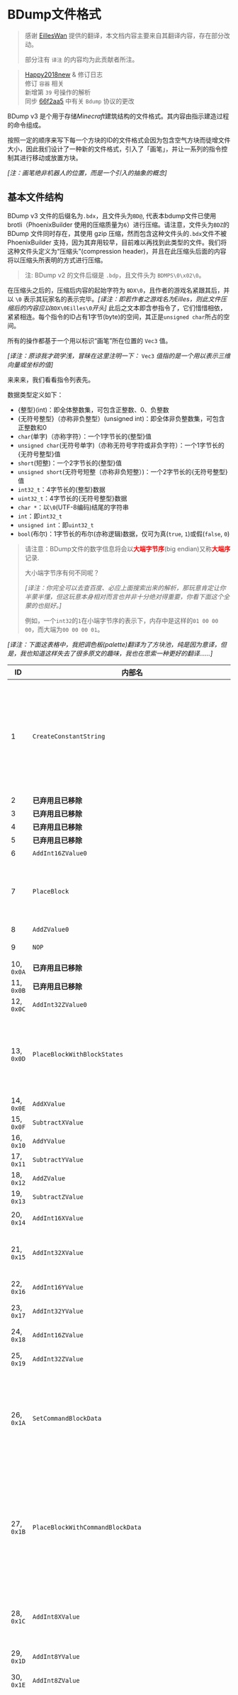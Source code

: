 # BDump文件格式

> 感谢 [EillesWan](https://github.com/EillesWan) 提供的翻译，本文档内容主要来自其翻译内容，存在部分改动。
>
> 部分注有 `译注` 的内容均为此贡献者所注。


> [Happy2018new](https://github.com/Happy2018new) & 修订日志<br/>
> 修订 `容器` 相关<br/>
> 新增第 `39` 号操作的解析<br/>
> 同步 [66f2aa5](https://github.com/LNSSPsd/PhoenixBuilder/commit/66f2aa5b129e51a2154b64e5ff8bffc15290cf02) 中有关 `Bdump` 协议的更改


BDump v3 是个用于存储*Minecraft*建筑结构的文件格式。其内容由指示建造过程的命令组成。

按照一定的顺序来写下每一个方块的ID的文件格式会因为包含空气方块而徒增文件大小，因此我们设计了一种新的文件格式，引入了「画笔」，并让一系列的指令控制其进行移动或放置方块。

*\[注：画笔绝非机器人的位置，而是一个引入的抽象的概念\]*










## 基本文件结构

BDump v3 文件的后缀名为`.bdx`，且文件头为`BD@`, 代表本bdump文件已使用 brotli（PhoenixBuilder 使用的压缩质量为`6`）进行压缩。请注意，文件头为`BDZ`的 BDump 文件同时存在，其使用 gzip 压缩，然而包含这种文件头的`.bdx`文件不被 PhoenixBuilder 支持，因为其弃用较早，目前难以再找到此类型的文件。我们将这种文件头定义为“压缩头”(compression header)，并且在此压缩头后面的内容将以压缩头所表明的方式进行压缩。

> 注: BDump v2 的文件后缀是 `.bdp`，且文件头为 `BDMPS\0\x02\0`。

在压缩头之后的，压缩后内容的起始字符为 `BDX\0`，且作者的游戏名紧跟其后，并以 `\0` 表示其玩家名的表示完毕。*\[译注：即若作者之游戏名为Eilles，则此文件压缩后的内容应以*`BDX\0Eilles\0`*开头\]* 此后之文本即含参指令了，它们惜惜相依，紧紧相连。每个指令的ID占有1字节(byte)的空间，其正是`unsigned char`所占的空间。

所有的操作都基于一个用以标识“画笔”所在位置的 `Vec3` 值。

*\[译注：原谅我才疏学浅，冒昧在这里注明一下：* `Vec3` *值指的是一个用以表示三维向量或坐标的值\]*

来来来，我们看看指令列表先。

数据类型定义如下：

* {整型}(int)：即全体整数集，可包含正整数、0、负整数
* {无符号整型}（亦称非负整型）(unsigned int)：即全体非负整数集，可包含正整数和0
* `char`(单字)（亦称字符）：一个1字节长的{整型}值
* `unsigned char`(无符号单字)（亦称无符号字符或非负字符）：一个1字节长的{无符号整型}值
* `short`(短整)：一个2字节长的{整型}值
* `unsigned short`(无符号短整（亦称非负短整）)：一个2字节长的{无符号整型}值
* `int32_t`：4字节长的{整型}数据
* `uint32_t`：4字节长的{无符号整型}数据
* `char *`：以`\0`(UTF-8编码)结尾的字符串
* `int`：即`int32_t`
* `unsigned int`：即`uint32_t`
* `bool`(布尔)：1字节长的布尔(亦称逻辑)数据，仅可为真(`true`, `1`)或假(`false`, `0`)

> 请注意：BDump文件的数字信息将会以<font style="color:red;">**大端字节序**</font>(big endian)又称<font style="color:red;">**大端序**</font>记录.
>
> 大小端字节序有何不同呢？
>
> *\[译注：你完全可以去查百度、必应上面搜索出来的解析，那玩意肯定让你半蒙半懂，但这玩意本身相对而言也并非十分绝对得重要，你看下面这个全蒙的也挺好。\]*
>
> 例如，一个`int32`的`1`在小端字节序的表示下，内存中是这样的`01 00 00 00`，而大端为`00 00 00 01`。

*\[译注：下面这表格中，我把调色板(palette)翻译为了方块池，纯是因为意译，但是，我也知道这样失去了很多原文的趣味，我也在思索一种更好的翻译……\]*

| ID                | 内部名                                     | 描述                                                         | 参数                                                         |
| ----------------- | ------------------------------------------ | ------------------------------------------------------------ | ------------------------------------------------------------ |
| 1                 | `CreateConstantString`                     | 将特定的 `字符串` 放入 `方块池` 。`字符串` 在 `方块池` 中的 `ID` 将按照调用此命令的顺序进行排序。如：你第一次调用这个命令的时候，对应 `字符串` 的 `ID` 为 `0` ，第二次就是 `1` 了。你最多只能添加到 `65535`<br/>*\[译注：通常情况下，`字符串` 是一个方块的 `英文ID名` ，如 `glass` \]* | `char *constantString` |
| 2                 | **已弃用且已移除**                          | - | - |
| 3                 | **已弃用且已移除**                          | - | - |
| 4                 | **已弃用且已移除**                          | - | - |
| 5                 | **已弃用且已移除**                          | - | - |
| 6                 | `AddInt16ZValue0`                          | 将画笔的 `Z` 坐标增加 `value` | `unsigned short value` |
| 7                 | `PlaceBlock`                               | 在画笔所在位置放置一个方块。同时指定欲放置的方块的 `数据值(附加值)` 为 `blockData` ，且该方块在方块池中的 `ID` 为 `blockConstantStringID` | `unsigned short blockConstantStringID`<br/>`unsigned short blockData` |
| 8                 | `AddZValue0`                               | 将画笔的 `Z` 坐标增加 `1` | - |
| 9                 | `NOP`                                      | 摆烂，即不进行操作(`No Operation`) | - |
| 10, `0x0A`        | **已弃用且已移除**                          | - | - |
| 11, `0x0B`        | **已弃用且已移除**                          | - | - |
| 12, `0x0C`        | `AddInt32ZValue0`                          | 将画笔的 `Z` 坐标增加 `value` | `unsigned int value` |
| 13, `0x0D`        | `PlaceBlockWithBlockStates`                | 在画笔所在位置放置一个方块。同时指定欲放置的方块的 `方块状态` 为 `blockStatesString` ，且该方块在方块池中的 `ID` 为 `blockConstantStringID`<br/> `方块状态` 的格式形如 `["color":"orange"]` | `unsigned short blockConstantStringID`<br/>`char *blockStatesString` |
| 14, `0x0E`        | `AddXValue`                                | 将画笔的 `X` 坐标增加 `1` | - |
| 15, `0x0F`        | `SubtractXValue`                           | 将画笔的 `X` 坐标减少 `1` | - |
| 16, `0x10`        | `AddYValue`                                | 将画笔的 `Y` 坐标增加 `1` | - |
| 17, `0x11`        | `SubtractYValue`                           | 将画笔的 `Y` 坐标减少 `1` | - |
| 18, `0x12`        | `AddZValue`                                | 将画笔的 `Z` 坐标增加 `1` | - |
| 19, `0x13`        | `SubtractZValue`                           | 将画笔的 `Z` 坐标减少 `1` | - |
| 20, `0x14`        | `AddInt16XValue`                           | 将画笔的 `X` 坐标增加 `value` 且 `value` 可正可负，亦或 `0` | `short value` |
| 21, `0x15`        | `AddInt32XValue`                           | 将画笔的 `X` 坐标增加 `value`<br/>此指令与上一命令的不同点是此指令使用 `int32_t` 作为其参数 | `int value` |
| 22, `0x16`        | `AddInt16YValue`                           | 将画笔的 `Y` 坐标增加 `value` （同上理） | `short value` |
| 23, `0x17`        | `AddInt32YValue`                           | 将画笔的 `Y` 坐标增加 `value` （同上理） | `int value` |
| 24, `0x18`        | `AddInt16ZValue`                           | 将画笔的 `Z` 坐标增加 `value` （同上理） | `short value` |
| 25, `0x19`        | `AddInt32ZValue`                           | 将画笔的 `Z` 坐标增加 `value` （同上理） | `int value` |
| 26, `0x1A`        | `SetCommandBlockData`                      | **(推荐使用 `36` 号命令)** 在画笔当前位置的方块设置指令方块的数据 *\[译注：这里可能是说，无论是啥方块都可以加指令方块的数据，但是嘞，只有指令方块才能起效\]* | `unsigned int mode {脉冲=0, 重复=1, 连锁=2}`<br/>`char *command`<br/>`char *customName`<br/>`char *lastOutput (此项无效，可被设为 '\0')`<br/>`int tickdelay`<br/>`bool executeOnFirstTick`<br/>`bool trackOutput`<br/>`bool conditional`<br/>`bool needsRedstone` |
| 27, `0x1B`        | `PlaceBlockWithCommandBlockData`           | **(推荐使用 `36` 号命令)** 在画笔当前位置放置方块池中 `ID` 为 `blockConstantStringID` 的方块，且该方块的 `方块数据值(附加值)` 为 `blockData` 。放置完成后，为这个方块设置 `命令方块` 的数据(若可行的话) | `unsigned short blockConstantStringID`<br/>`unsigned short blockData`<br/>`unsigned int mode {脉冲=0, 重复=1, 连锁=2}`<br/>`char *command`<br/>`char *customName`<br/>`char *lastOutput (此项无效，可被设为 '\0')`<br/>`int tickdelay`<br/>`bool executeOnFirstTick`<br/>`bool trackOutput`<br/>`bool conditional`<br/>`bool needRedstone` |
| 28, `0x1C`        | `AddInt8XValue`                            | 将画笔的 `X` 坐标增加 `value`<br/>此指令与命令 `AddInt16XValue(20) `的不同点是此指令使用 `char` 作为其参数 | `char value //int8_t value` |
| 29, `0x1D`        | `AddInt8YValue`                            | 将画笔的 `Y` 坐标增加 `value` （同上理） | `char value //int8_t value` |
| 30, `0x1E`        | `AddInt8ZValue`                            | 将画笔的 `Z` 坐标增加 `value` （同上理） | `char value //int8_t value` |
| 31, `0x1F`        | `UseRuntimeIDPool`                         | 使用预设的 `运行时ID方块池`<br/>`poolId`(预设ID) 是 PhoenixBuilder 内的值。网易MC( 1.17.0 @ 2.0.5 )下的 `poolId` 被我们定为 `117`。 每一个 `运行时ID` 都对应着一个方块，而且包含其` 方块数据值(附加值)`<br/>相关内容详见 [PhoenixBuilder/resources](https://github.com/LNSSPsd/PhoenixBuilder/tree/main/resources)<br/>**已不再在新版本中被使用** | `unsigned char poolId` |
| 32, `0x20`        | `PlaceRuntimeBlock`                        | 使用特定的 `运行时ID` 在当前画笔的位置放置方块 | `unsigned short runtimeId`                                   |
| 33, `0x21`        | `placeBlockWithRuntimeId`                  | 使用特定的 `运行时ID` 在当前画笔的位置放置方块 | `unsigned int runtimeId`                                     |
| 34, `0x22`        | `PlaceRuntimeBlockWithCommandBlockData`    | 使用特定的 `运行时ID` 在当前画笔的位置放置命令方块，并设置其数据 | `unsigned short runtimeId`<br/>`unsigned int mode {脉冲=0, 重复=1, 连锁=2}`<br/>`char *command`<br/>`char *customName`<br/>`char *lastOutput (此项无效，可被设为 '\0')`<br/>`int tickdelay`<br/>`bool executeOnFirstTick`<br/>`bool trackOutput`<br/>`bool conditional`<br/>`bool needRedstone` |
| 35, `0x23`        | `PlaceRuntimeBlockWithCommandBlockDataAndUint32RuntimeID` | 使用特定的 `运行时ID` 在当前画笔的位置放置指令方块，并设置其数据 | `unsigned int runtimeId`<br/>`unsigned int mode {脉冲 = 0, 循环 = 1, 连锁 = 2}`<br/>`char *command`<br/>`char *customName`<br/>`char *lastOutput (此项无效，可被设为 '\0')`<br/>`int tickdelay`<br/>`bool executeOnFirstTick`<br/>`bool trackOutput`<br/>`bool conditional`<br/>`bool needRedstone` |
| 36, `0x24`        | `PlaceCommandBlockWithCommandBlockData`    | 根据给定的 `方块数据值(附加值)` 在当前画笔所在位置放置一个指令方块，并设置其数据值 | `unsigned short data`<br/>`unsigned int mode {脉冲 = 0, 循环 = 1, 连锁 = 2}`<br/>`char *command`<br/>`char *customName`<br/>`char *lastOutput (此项无效，可被设为 '\0')`<br/>`int tickdelay`<br/>`bool executeOnFirstTick`<br/>`bool trackOutput`<br/>`bool conditional`<br/>`bool needRedstone` |
| 37, `0x25`        | `PlaceRuntimeBlockWithChestData`           | 在画笔所在位置放置一个 `runtimeId`(特定的 `运行时ID`) 所表示的方块(如箱子、熔炉、唱片机等)，并向此方块载入数据<br/>其中 `slotCount` 的数据类型为 `unsigned char`，因为我的世界用一个字节来存储物品栏编号。此参数指的是要载入的次数，即要载入的 `ChestData` 结构体数量 | `unsigned short runtimeId` <br/> `unsigned char slotCount` <br/> `struct ChestData data` |
| 38, `0x26`        | `PlaceRuntimeBlockWithChestDataAndUint32RuntimeID` | 在画笔所在位置放置一个 `runtimeId`(特定的 `运行时ID`) 所表示的方块(如箱子、熔炉、唱片机等)，并向此方块载入数据<br/>其中 `slotCount` 的数据类型为 `unsigned char`，因为我的世界用一个字节来存储物品栏编号。此参数指的是要载入的次数，即要载入的 `ChestData` 结构体数量 | `unsigned int runtimeId`<br/>`unsigned char slotCount`<br/>`struct ChestData data` |
| 39, `0x27`        | `RecordBlockEntityData`                    | 记录画笔所在方块的 `方块实体` 数据，但亦可用于记录其他信息<br/>`uint32_t length` 指代 `unsigned char buffer[length]` 的具体长度，而 `unsigned char buffer[length]` 自身则用于记录信息<br/>应当说明的是，由于一些限制，`PhoenixBuilder` 在此处记录的字段不是完整的 `NBT`| `uint32_t length`<br>`unsigned char buffer[length]` |
| 88, `'X'`, `0x58` | `Terminate`                                | 停止读入。注意！虽然通常的结尾应该是 `XE` （2字节），但是用 `X` （1字节）是允许的 | - |
| 90, `0x5A`        | `isSigned` (此命令并非是一个真实的命令)      | 这是一个与其他命令功能稍有不同的命令，其参数应当出现在其前面，而这个指令呢也只能出现在文件的末尾。在不知道所以然的情况下，请不要使用它，因为无效的签名会使得 `PhoenixBuilder` 无法去构建你的结构。详见 `签名` 部分。 | `unsigned char signatureSize` |

此表为 bdump v4 到 2022/1/29 为止的全部指令。

此外，对于 `struct ChestData` 数据结构，应当如下：

```
struct ChestData {
	char *itemName;
	unsigned char count;
	unsigned short data;
	unsigned char slotID;
}
```


（下述内容的其中一部分目前未被更新，除去部分已经弃用的命令外，其余应当正常运作）










## 文件样例
下面是一些 `bdx` 文件的例子。
***

假设我们是一个熊孩子，来放置一个TNT在 `{3,5,6}`(**相对坐标**) 上，顺带地再放一个循环指令方块，里面写着 `kill @e[type=tnt]` 还加了悬浮字 `Kill TNT!` ，且始终启用，放在 `{3,6,6}` 上，再顺手一点，我们放一块恶臭的玻璃在 `{114514,15,1919810}` 上，一块恶臭的铁块在 `{114514,15,1919800}` 上。好了，那么未被压缩的 BDX 文件应为如下：

`BDX\0DEMO\0\x01tnt\0\x1C\x03\x01repeating_command_block\0\x01glass\0\x01iron_block\0\x1E\x06\x1D\x05\x07\0\0\0\0\x10\x1B\0\x01\0\0\x01kill @e[type=tnt]\0Kill TNT!\0\0\0\0\0\0\x01\x01\0\0\x1D\x09\x19\0\x1D\x4B\x3C\x15\0\x01\xBF\x4F\x07\0\x02\0\0\x1E\xF6\x07\0\x03\0\0XE`

下面是伪代码形式的指令表达法，便于我们观察此结构具体的运作模式。

```assembly
author 'DEMO\0'
CreateConstantString 'tnt\0' ; 方块ID: 0
AddInt8XValue 3 ; 画笔位置: {3,0,0}
CreateConstantString 'repeating_command_block\0' ; 方块ID: 1
CreateConstantString 'glass\0' ; 方块ID: 2
CreateConstantString 'iron_block\0' ; 方块ID: 3
AddInt8ZValue 6 ; 画笔位置: {3,0,6}
AddInt8YValue 5 ; 画笔位置: {3,5,6}
PlaceBlock (int16_t)0, (int16_t)0 ; TNT将会被放在 {3,5,6}
AddYValue ; *Y++, 画笔位置: {3,6,6}
PlaceCommandBlockWithCommandBlockData (int16_t)1, (int16_t)0, 1, 'kill @e[type=tnt]\0', 'Kill TNT!\0', '\0', (int32_t)0, 1, 1, 0, 0 ; 指令方块将会被放在 {3,6,6}
AddInt8YValue 9 ; 画笔位置: {3,15,6}
AddInt32ZValue 1919804 ; 1919810: 00 1D 4B 3C = 01d4b3ch, 画笔位置: {3,15,1919810}
AddInt32XValue 114511 ; 114511: 00 01 BF 4F = 01bf4fh, 画笔位置: {114514,15,1919810}
PlaceBlock (int16_t)2,(int16_t)0 ; 玻璃将会被放在 {114514,15,1919810}
AddInt8ZValue -10 ; -10: F6 = 0f6h, 画笔位置: {114514,15,1919800}
PlaceBlock (int16_t)3,(int16_t)0 ; 铁块 将会被放在 {114514,15,1919800}
Terminate
db 'E'
```
***
如果希望在画笔所在位置放置一个 `正在燃烧的熔炉` ，且这个 `正在燃烧的熔炉` 的第一格和第三格分别是 `苹果 * 3` 和 `钻石 * 64` ，则那么未被压缩的 BDX 文件应为如下：

`BDX\x00DEMO\x00\x1f\x75\x26\x00\x00\x15\x2c\x02apple\x00\x03\x00\x00\x00diamond\x00\x40\x00\x00\x02XE`

下面是伪代码形式的指令表达法，便于我们观察此结构具体的运作模式。

```assembly
author 'DEMO\0' ; 设置作者为 'DEMO'
UseRuntimeIDPool (unsigned char)117 ; 117: 75
PlaceRuntimeBlockWithChestDataAndUint32RuntimeID (unsigned int)5420, (unsigned char)2 , 'apple\x00', (unsigned char)3, (unsigned short)0, (unsigned char)0, 'diamond\x00', (unsigned char)64, (unsigned short)0, (unsigned char)2
end
db 'E'
```

以下是关于上述用到的 `PlaceRuntimeBlockWithChestDataAndUint32RuntimeID` 的相关解析。<br>
|参数|解释|代码片段|其他/备注|
|-|-|-|-|
|`PlaceRuntimeBlockWithChestDataAndUint32RuntimeID (unsigned int)5420`|在画笔所在位置放置一个 `正在燃烧的熔炉`<br/>因为 `正在燃烧的熔炉` 在 `ID` 为 `117` 的 `运行时ID方块池` 中的 `ID` 是 `5420` |`\x26\x00\x00\x15\x2c`|`5420` 在 `16` 进制下，其 `大端字节序` 表达为 `\x00\x00\x15\x2c`<br/>`unsigned int` 是 `正整数型` ，因此有 `4` 个字节|
|`(unsigned char)2`|向 `正在燃烧的熔炉` 载入 `2` 次数据(载入 `2` 个 `ChestData` 结构体)|`\x02`|`2` 在 `16` 进制下，其 `大端字节序` 表达为 `\x02`<br/>`unsigned char` 是 `无符号字节型` ，因此有 `1` 个字节|
|`apple\x00`|放入 `苹果` |`apple\x00`|`char *` 是以 `\x00`(`UTF-8` 编码)结尾的字符串|
|`(unsigned char)3`|`苹果` 的数量为 `3`|`\x03`|`3` 在 `16` 进制下，其 `大端字节序` 表达为 `\x03`<br/>`unsigned char` 是 `无符号字节型` ，因此有 `1` 个字节|
|`(unsigned short)0`|`苹果` 的 `物品数据值` 为 `0`|`\x00\x00`|`0` 在 `16` 进制下，其 `大端字节序` 表达为 `\x00\x00`<br/>`unsigned short` 是 `无符号短整型` ，因此有 `2` 个字节|
|`(unsigned char)0`|将 `苹果` 放在第 `1` 个槽位|`\x00`|`0` 在 `16` 进制下，其 `大端字节序` 表达为 `\x00`<br/>`unsigned char` 是 `无符号字节型` ，因此有 `1` 个字节<br/>第一个槽位一般使用 `0` ，第二个槽位则为 `1` ，第三个槽位则为 `2` ，以此类推。|
|`diamond\x00`|放入 `钻石`|`diamond\x00`|`char *` 是以 `\x00`(`UTF-8` 编码)结尾的字符串|
|`(unsigned char)64`|`钻石` 的数量为 `64`|`\x40`|`64` 在 `16` 进制下，其 `大端字节序` 表达为 `\x40`<br/>`unsigned char` 是 `无符号字节型` ，因此有 `1` 个字节|
|`(unsigned short)0`|`钻石` 的 `物品数据值` 为 `0`|`\x00\x00`|`0` 在 `16` 进制下，其 `大端字节序` 表达为 `\x00\x00`<br/>`unsigned short` 是 `无符号短整型` ，因此有 `2` 个字节|
|`(unsigned char)2`|将 `钻石` 放在第 `3` 个槽位|`\x02`|`2` 在 `16` 进制下，其 `大端字节序` 表达为 `\x02`<br/>`unsigned char` 是 `无符号字节型` ，因此有 `1` 个字节<br/>第一个槽位一般使用 `0` ，第二个槽位则为 `1` ，第三个槽位则为 `2` ，以此类推。|

您可以在 [PhoenixBuilder/resources](https://github.com/LNSSPsd/PhoenixBuilder/tree/main/resources) 查看 `运行时ID方块池` 。<br>
本样例采用的是 [PhoenixBuilder/resources/blockRuntimeIDs/netease/runtimeIds_117.json](https://github.com/LNSSPsd/PhoenixBuilder/blob/main/resources/blockRuntimeIDs/netease/runtimeIds_117.json) 所述之版本。










## 签名
*PhoenixBuilder* 的 `0.3.5` 版本实现了一个 `bdump 文件签名系统` ，用以辨认文件**真正的**发布者。

请注意， `bdx` 文件可不必被签名，除非用户打开了 `-S`（严格）开关。但这并不妨碍你去给他签名，如果你为了签名而签名的话，则应确保其正常工作，因为 *PhoenixBuilder* 会拒绝处理签名不正确的 `bdx` 文件。

我们使用基于 `RSA` 的哈希方法对 `BDX` 文件进行 `签名` 。签名时，相应的服务器会为每个用户颁发一个单独的认证集，然后*PhoenixBuilder*用相应的 `私钥` 对文件进行 `签名` ，并向对应的硬编码服务器提供文件中根密钥链接的 `公钥` ，用于校验 `BDX` 文件的真实发布者。

有关 `签名` 的更多信息及详细细节，另见 `fastbuilder/bdump/utils.go` : `SignBDXNew`/`VerifyBDXNew`
